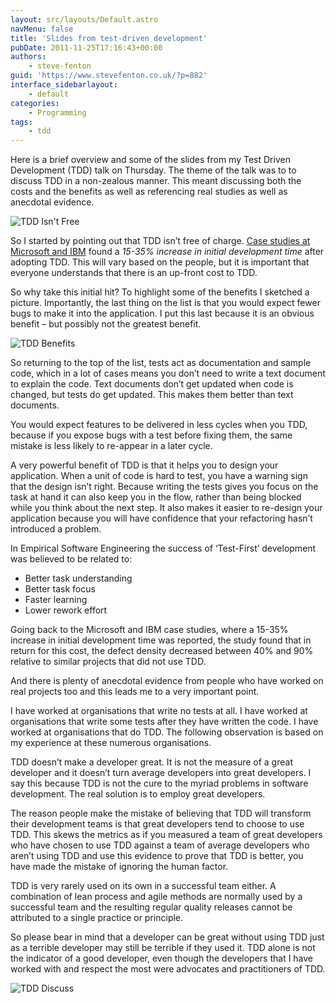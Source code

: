 ```yaml
---
layout: src/layouts/Default.astro
navMenu: false
title: 'Slides from test-driven development'
pubDate: 2011-11-25T17:16:43+00:00
authors:
    - steve-fenton
guid: 'https://www.stevefenton.co.uk/?p=882'
interface_sidebarlayout:
    - default
categories:
    - Programming
tags:
    - tdd
---
```


Here is a brief overview and some of the slides from my Test Driven Development (TDD) talk on Thursday. The theme of the talk was to to discuss TDD in a non-zealous manner. This meant discussing both the costs and the benefits as well as referencing real studies as well as anecdotal evidence.

![TDD Isn't Free](/img/2015/07/TDDSlide2.jpg)

So I started by pointing out that TDD isn’t free of charge. [Case studies at Microsoft and IBM](https://www.microsoft.com/en-us/research/group/empirical-software-engineering-group-ese/) found a *15-35% increase in initial development time* after adopting TDD. This will vary based on the people, but it is important that everyone understands that there is an up-front cost to TDD.

So why take this initial hit? To highlight some of the benefits I sketched a picture. Importantly, the last thing on the list is that you would expect fewer bugs to make it into the application. I put this last because it is an obvious benefit – but possibly not the greatest benefit.

![TDD Benefits](/img/2015/07/TDDSlide4.jpg)

So returning to the top of the list, tests act as documentation and sample code, which in a lot of cases means you don’t need to write a text document to explain the code. Text documents don’t get updated when code is changed, but tests do get updated. This makes them better than text documents.

You would expect features to be delivered in less cycles when you TDD, because if you expose bugs with a test before fixing them, the same mistake is less likely to re-appear in a later cycle.

A very powerful benefit of TDD is that it helps you to design your application. When a unit of code is hard to test, you have a warning sign that the design isn’t right. Because writing the tests gives you focus on the task at hand it can also keep you in the flow, rather than being blocked while you think about the next step. It also makes it easier to re-design your application because you will have confidence that your refactoring hasn’t introduced a problem.

In Empirical Software Engineering the success of ‘Test-First’ development was believed to be related to:

- Better task understanding
- Better task focus
- Faster learning
- Lower rework effort

Going back to the Microsoft and IBM case studies, where a 15-35% increase in initial development time was reported, the study found that in return for this cost, the defect density decreased between 40% and 90% relative to similar projects that did not use TDD.

And there is plenty of anecdotal evidence from people who have worked on real projects too and this leads me to a very important point.

I have worked at organisations that write no tests at all. I have worked at organisations that write some tests after they have written the code. I have worked at organisations that do TDD. The following observation is based on my experience at these numerous organisations.

TDD doesn’t make a developer great. It is not the measure of a great developer and it doesn’t turn average developers into great developers. I say this because TDD is not the cure to the myriad problems in software development. The real solution is to employ great developers.

The reason people make the mistake of believing that TDD will transform their development teams is that great developers tend to choose to use TDD. This skews the metrics as if you measured a team of great developers who have chosen to use TDD against a team of average developers who aren’t using TDD and use this evidence to prove that TDD is better, you have made the mistake of ignoring the human factor.

TDD is very rarely used on its own in a successful team either. A combination of lean process and agile methods are normally used by a successful team and the resulting regular quality releases cannot be attributed to a single practice or principle.

So please bear in mind that a developer can be great without using TDD just as a terrible developer may still be terrible if they used it. TDD alone is not the indicator of a good developer, even though the developers that I have worked with and respect the most were advocates and practitioners of TDD.

![TDD Discuss](/img/2015/07/TDDSlide1.jpg)